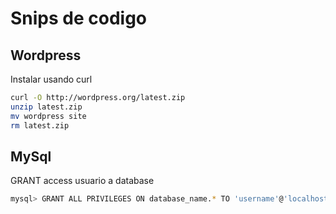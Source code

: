 # Snips de codigo

## Wordpress

Instalar usando curl 

```bash
curl -O http://wordpress.org/latest.zip
unzip latest.zip 
mv wordpress site
rm latest.zip 
```

## MySql 

GRANT access usuario a database

```bash
mysql> GRANT ALL PRIVILEGES ON database_name.* TO 'username'@'localhost';
```
